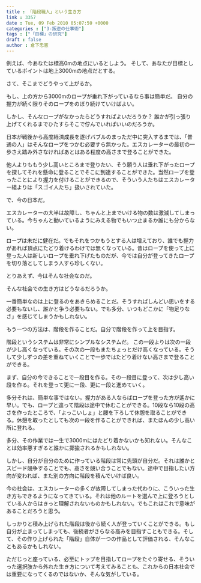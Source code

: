 ```yaml
---
title : 「階段職人」という生き方
link : 3357
date : Tue, 09 Feb 2010 05:07:50 +0000
categories : ["3-叛逆の仕事術"]
tags : ["「目標」の研究"]
draft : false
author : 倉下忠憲
---
```


例えば、今あなたは標高0mの地点にいるとしよう。
そして、あなたが目標としているポイントは地上3000mの地点だとする。

さて、そこまでどうやって上がるか。

もし、上の方から3000mのロープが垂れ下がっているなら事は簡単だ。
自分の握力が続く限りそのロープをのぼり続けていけばよい。

しかし、そんなロープがなかったらどうすればよいだろうか？
誰かが引っ張り上げてくれるまでひたすらそこで佇んでいればいいのだろうか。

日本が戦後から高度経済成長を遂げバブルのまっただ中に突入するまでは、「普通の人」はそんなロープをつかむ必要すら無かった。エスカレーターの最初の一歩さえ踏み外さなければあとはある程度の高さまで登ることができた。

他人よりももう少し高いところまで登りたい、そう願う人は垂れ下がったロープを探してそれを懸命に登ることでそこに到達することができた。当然ロープを登ったことにより握力を付けることができるので、そういう人たちはエスカレーター組よりは「スゴイ人たち」扱いされていた。

で、今の日本だ。

エスカレーターの大半は故障し、ちゃんと上までいける物の数は激減してしまっている。今ちゃんと動いているようにみえる物でもいつ止まるか誰にも分からない。

ロープは未だに健在だ。でもそれをつかもうとする人は増えており、誰でも握力があれば頂点にたどり着けるわけでは無くなっている。昔はロープを使って上に登った人は新しいロープを垂れ下げたものだが、今では自分が登ってきたロープを切り落としてしまう人すら珍しくない。

とりあえず、今はそんな社会なのだ。

そんな社会での生き方はどうなるだろうか。

一番簡単なのは上に登るのをあきらめることだ。そうすればしんどい思いをする必要もないし、誰かと争う必要もない。でも多分、いつもどこかに「物足りなさ」を感じてしまうかもしれない。

もう一つの方法は、階段を作ることだ。自分で階段を作って上を目指す。

階段というシステムは非常にシンプルなシステムだ。
この一段よりは次の一段が少し高くなっている。その次の一段もまたちょっとだけ高くなっている。そうして少しずつの差を重ねていくことで一歩ではたどり着けない高さまで登ることができる。

まず、自分の今できることで一段目を作る。その一段目に登って、次は少し高い段を作る。それを登って更に一段、更に一段と進めていく。

多分それは、簡単な事ではない。握力がある人ならばロープを登った方が遙かに早い。でも、ロープと違って階段は途中で休むことができる。10段なら10段の高さを作ったところで、「よっこいしょ」と腰を下ろして休憩を取ることができる。休憩を取ったとしても次の一段を作ることができれば、またほんの少し高い所に登れる。

多分、その作業では一生で3000mにはたどり着かないかも知れない。そんなことは効率悪すぎると誰かに揶揄されるかもしれない。

しかし、自分が自分のために作っている階段は常に先頭が自分だ。それは誰かとスピード競争することでも、高さを競い合うことでもない。途中で目指したい方向が変われば、また別の方向に階段を積んでいけば良い。

今の社会は、エスカレーターの多くが故障してしまった代わりに、こういった生き方もできるようになってきている。それは他のルートを選んで上に登ろうとしている人からはきっと理解されないものかもしれない。でもこれはこれで意味があることだろうと思う。

しっかりと積み上げられた階段は後から続く人が登っていくことができる。もし自分が止まってしまっても、後続者がさらなる高みを目指すこともできる。そして、その作り上げられた「階段」自体が一つの作品として評価される、そんなこともあるかもしれない。

ただじっと座っている、必至にトップを目指してロープをたぐり寄せる、そういった選択肢から外れた生き方について考えてみることも、これからの日本社会では重要になってくるのではないか、そんな気がしている。

